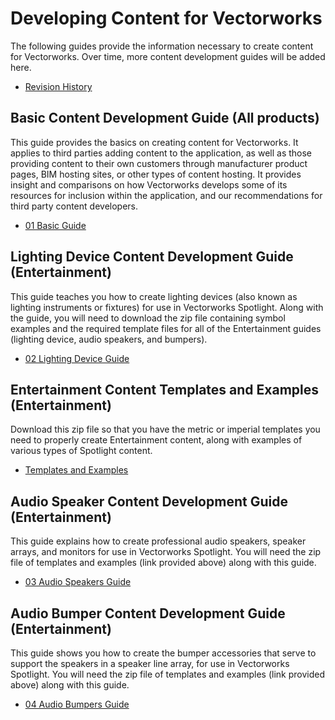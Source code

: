 # Developing Content for Vectorworks

The following guides provide the information necessary to create content for Vectorworks. Over time, more content development guides will be added here.

* [Revision History](files/RevisionHistory.pdf) 

## Basic Content Development Guide (All products)
This guide provides the basics on creating content for Vectorworks. It applies to third parties adding content to the application, as well as those providing content to their own customers through manufacturer product pages, BIM hosting sites, or other types of content hosting. It provides insight and comparisons on how Vectorworks develops some of its resources for inclusion within the application, and our recommendations for third party content developers.

* [01 Basic Guide](files/01_BasicGuide_v1.2.pdf)


## Lighting Device Content Development Guide (Entertainment)
This guide teaches you how to create lighting devices (also known as lighting instruments or fixtures) for use in Vectorworks Spotlight. Along with the guide, you will need to download the zip file containing symbol examples and the required template files for all of the Entertainment guides (lighting device, audio speakers, and bumpers).

* [02 Lighting Device Guide](files/02_LightingDeviceGuide_v1.0.pdf)


## Entertainment Content Templates and Examples (Entertainment)
Download this zip file so that you have the metric or imperial templates you need to properly create Entertainment content, along with examples of various types of Spotlight content.

* [Templates and Examples](files/Entertainment-SupportFiles.zip)


## Audio Speaker Content Development Guide (Entertainment)
This guide explains how to create professional audio speakers, speaker arrays, and monitors for use in Vectorworks Spotlight. You will need the zip file of templates and examples (link provided above) along with this guide.

* [03 Audio Speakers Guide](files/03_Audio%20Speakers_v1.0.pdf)


## Audio Bumper Content Development Guide (Entertainment)
This guide shows you how to create the bumper accessories that serve to support the speakers in a speaker line array, for use in Vectorworks Spotlight. You will need the zip file of templates and examples (link provided above) along with this guide.

* [04 Audio Bumpers Guide](files/04_AudioBumpers_v1.0.pdf)
